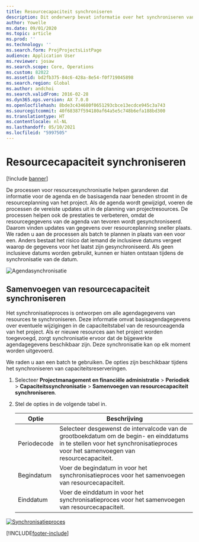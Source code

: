 ```yaml
---
title: Resourcecapaciteit synchroniseren
description: Dit onderwerp bevat informatie over het synchroniseren van de capaciteit van een resource in meerdere agenda's en projecten.
author: Yowelle
ms.date: 09/01/2020
ms.topic: article
ms.prod: ''
ms.technology: ''
ms.search.form: ProjProjectsListPage
audience: Application User
ms.reviewer: josaw
ms.search.scope: Core, Operations
ms.custom: 82022
ms.assetid: bd2fb375-84c6-428a-8e54-f0f719045898
ms.search.region: Global
ms.author: andchoi
ms.search.validFrom: 2016-02-28
ms.dyn365.ops.version: AX 7.0.0
ms.openlocfilehash: 8bde3c434680f0651293cbce13ecdce945c3a743
ms.sourcegitcommit: 40f68387f594180af64a5e5c748b6efa188bd300
ms.translationtype: HT
ms.contentlocale: nl-NL
ms.lasthandoff: 05/10/2021
ms.locfileid: "5997505"
---
```

# <a name="synchronize-resource-capacity"></a>Resourcecapaciteit synchroniseren

[!include [banner](../includes/banner.md)]

De processen voor resourcesynchronisatie helpen garanderen dat informatie voor de agenda en de basisagenda naar beneden stroomt in de resourceplanning van het project. Als de agenda wordt gewijzigd, voeren de processen de vereiste updates uit in de planning van projectresources. De processen helpen ook de prestaties te verbeteren, omdat de resourcegegevens van de agenda van tevoren wordt gesynchroniseerd. Daarom vinden updates van gegevens over resourceplanning sneller plaats. We raden u aan de processen als batch te plannen in plaats van een voor een. Anders bestaat het risico dat iemand de inclusieve datums vergeet waarop de gegevens voor het laatst zijn gesynchroniseerd. Als geen inclusieve datums worden gebruikt, kunnen er hiaten ontstaan tijdens de synchronisatie van de datum.

![Agendasynchronisatie](./media/projectresourcing04-1024x471.jpg)

## <a name="synchronize-resource-capacity-roll-ups"></a>Samenvoegen van resourcecapaciteit synchroniseren

Het synchronisatieproces is ontworpen om alle agendagegevens van resources te synchroniseren. Deze informatie omvat basisagendagegevens over eventuele wijzigingen in de capaciteitstabel van de resourceagenda van het project. Als er nieuwe resources aan het project worden toegevoegd, zorgt synchronisatie ervoor dat de bijgewerkte agendagegevens beschikbaar zijn. Deze synchronisatie kan op elk moment worden uitgevoerd.

We raden u aan een batch te gebruiken. De opties zijn beschikbaar tijdens het synchroniseren van capaciteitsreserveringen.

1. Selecteer **Projectmanagement en financiële administratie** &gt; **Periodiek** &gt; **Capaciteitssynchronisatie** &gt; **Samenvoegen van resourcecapaciteit synchroniseren**.
2. Stel de opties in de volgende tabel in.

    | Optie      | Beschrijving |
    |-------------|-------------|
    | Periodecode | Selecteer desgewenst de intervalcode van de grootboekdatum om de begin- en einddatums in te stellen voor het synchronisatieproces voor het samenvoegen van resourcecapaciteit. |
    | Begindatum  | Voer de begindatum in voor het synchronisatieproces voor het samenvoegen van resourcecapaciteit. |
    | Einddatum    | Voer de einddatum in voor het synchronisatieproces voor het samenvoegen van resourcecapaciteit. |

[![Synchronisatieproces](./media/projectresourcing09.jpg)](./media/projectresourcing09.jpg)


[!INCLUDE[footer-include](../includes/footer-banner.md)]
